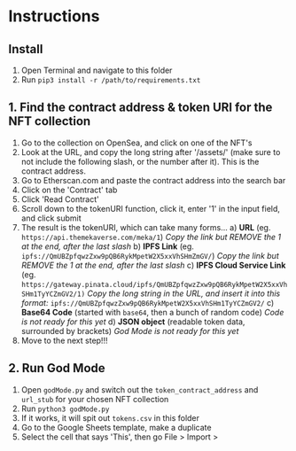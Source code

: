 # Instructions

## Install 
1. Open Terminal and navigate to this folder
2. Run `pip3 install -r /path/to/requirements.txt`

## 1. Find the contract address & token URI for the NFT collection
1. Go to the collection on OpenSea, and click on one of the NFT's
2. Look at the URL, and copy the long string after '/assets/' (make sure to not include the following slash, or the number after it). This is the contract address.
3. Go to Etherscan.com and paste the contract address into the search bar
4. Click on the 'Contract' tab
5. Click 'Read Contract'
6. Scroll down to the tokenURI function, click it, enter '1' in the input field, and click submit
7. The result is the tokenURI, which can take many forms...
a) **URL** (eg. `https://api.themekaverse.com/meka/1`)
*Copy the link but REMOVE the 1 at the end, after the last slash*
b) **IPFS Link** (eg. `ipfs://QmUBZpfqwzZxw9pQB6RykMpetW2X5xxVhSHmZmGV/`)
*Copy the link but REMOVE the 1 at the end, after the last slash*
c) **IPFS Cloud Service Link** (eg. `https://gateway.pinata.cloud/ipfs/QmUBZpfqwzZxw9pQB6RykMpetW2X5xxVhSHm1TyYCZmGV2/1)`
*Copy the long string in the URL, and insert it into this format:* `ipfs://QmUBZpfqwzZxw9pQB6RykMpetW2X5xxVhSHm1TyYCZmGV2/`
c) **Base64 Code** (started with `base64`, then a bunch of random code)
*Code is not ready for this yet*
d) **JSON object**  (readable token data, surrounded by brackets)
*God Mode is not ready for this yet*
8. Move to the next step!!!

## 2. Run God Mode
1. Open `godMode.py` and switch out the `token_contract_address` and `url_stub` for your chosen NFT collection
2. Run `python3 godMode.py`
3. If it works, it will spit out `tokens.csv` in this folder
4. Go to the Google Sheets template, make a duplicate
5. Select the cell that says 'This', then go File > Import > 